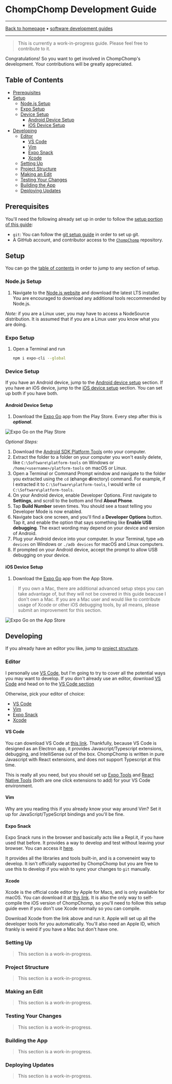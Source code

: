 # ChompChomp Development Guide

-----

[Back to homepage](../..) • [software development guides](..)

-----

> This is currently a work-in-progress guide. Please feel free to contribute to it.

Congratulations! So you want to get involved in ChompChomp's development. Your contributions will be greatly appreciated.

## Table of Contents

* [Prerequisites](#prerequisites)
* [Setup](#setup)
  * [Node.js Setup](#nodejs-setup)
  * [Expo Setup](#expo-setup)
  * [Device Setup](#device-setup)
    * [Android Device Setup](#android-device-setup)
    * [iOS Device Setup](#ios-device-setup)
* [Developing](#developing)
  * [Editor](#editor)
    * [VS Code](#vs-code)
    * [Vim](#vim)
    * [Expo Snack](#expo-snack)
    * [Xcode](#xcode)
  * [Setting Up](#setting-up)
  * [Project Structure](#project-structure)
  * [Making an Edit](#making-an-edit)
  * [Testing Your Changes](#testing-your-changes)
  * [Building the App](#building-the-app)
  * [Deploying Updates](#deploying-updates)

## Prerequisites

You'll need the following already set up in order to follow the [setup portion of this guide](#setup):

* `git`: You can follow the [git setup guide](../../software/git) in order to set up git.
* A GitHub account, and contributor access to the [`ChompChomp`](https://github.com/dudesof708/ChompChomp) repository.

## Setup

You can go the [table of contents](#table-of-contents) in order to jump to any section of setup.

### Node.js Setup

1. Navigate to the [Node.js website](https://nodejs.org/en/) and download the latest LTS installer. You are encouraged to download any additional tools reccommended by Node.js.

*Note:* if you are a Linux user, you may have to access a NodeSource distribution. It is assumed that if you are a Linux user you know what you are doing.

### Expo Setup

1. Open a Terminal and run

   ```bash
   npm i expo-cli --global
   ```

### Device Setup

If you have an Android device, jump to the [Android device setup](#android-device-setup) section. If you have an iOS device, jump to the [iOS device setup](#ios-device-setup) section. You can set up both if you have both.

#### Android Device Setup

1. Download the [Expo Go](https://play.google.com/store/apps/details?id=host.exp.exponent) app from the Play Store. Every step after this is ***optional***.

![Expo Go on the Play Store](https://i.imgur.com/9ieXXvy.png)

*Optional Steps:*

1. Download the [Android SDK Platform Tools](https://dl.google.com/android/repository/platform-tools-latest-windows.zip) onto your computer.
2. Extract the folder to a folder on your computer you won't easily delete, like `C:\Software\platform-tools` on Windows or `/home/<username>/platform-tools` on macOS or Linux.
3. Open a Terminal or Command Prompt window and navigate to the folder you extracted using the `cd` (**c**hange **d**irectory) command. For example, if I extracted it to `C:\Software\platform-tools`, I would write `cd C:\Software\platform-tools`.
4. On your Android device, enable Developer Options. First navigate to **Settings**, and scroll to the bottom and find **About Phone**.
5. Tap **Build Number** seven times. You should see a toast telling you Developer Mode is now enabled.
6. Navigate back one screen, and you'll find a **Developer Options** button. Tap it, and enable the option that says something like **Enable USB debugging**. The exact wording may depend on your device and version of Android.
7. Plug your Android device into your computer. In your Terminal, type `adb devices` on Windows or `./adb devices` for macOS and Linux computers.
8. If prompted on your Android device, accept the prompt to allow USB debugging on your device.

#### iOS Device Setup

1. Download the [Expo Go](https://apps.apple.com/us/app/expo-go/id982107779) app from the App Store.

> If you own a Mac, there are additional advanced setup steps you can take advantage of, but they will not be covered in this guide beacuse I don't own a Mac. If you are a Mac user and would like to contribute usage of Xcode or other iOS debugging tools, by all means, please submit an improvement for this section.

![Expo Go on the App Store](https://i.imgur.com/gyxfKNl.png)

## Developing

If you already have an editor you like, jump to [project structure](#project-structure).

### Editor

I personally use [VS Code](https://code.visualstudio.com/), but I'm going to try to cover all the potential ways you may want to develop. If you don't already use an editor, download [VS Code](https://code.visualstudio.com/) and head on to the [VS Code section](#vs-code)

Otherwise, pick your editor of choice:

* [VS Code](#vs-code)
* [Vim](#vim)
* [Expo Snack](#expo-snack)
* [Xcode](#xcode)

#### VS Code

You can download VS Code at [this link](https://code.visualstudio.com/). Thankfully, because VS Code is designed as an Electron app, it provides Javascript/Typescript extensions, debugging, and IntelliSense out of the box. ChompChomp is written in pure Javascript with React extensions, and does not support Typescript at this time.

This is really all you need, but you should set up [Expo Tools](https://marketplace.visualstudio.com/items?itemName=byCedric.vscode-expo) and [React Native Tools](https://marketplace.visualstudio.com/items?itemName=msjsdiag.vscode-react-native) (both are one click extensions to add) for your VS Code environment.

#### Vim

Why are you reading this if you already know your way around Vim? Set it up for JavaScript/TypeScript bindings and you'll be fine.

#### Expo Snack

Expo Snack runs in the browser and basically acts like a Repl.it, if you have used that before. It provides a way to develop and test without leaving your browser. You can access it [here](https://snack.expo.io/).

It provides all the libraries and tools built-in, and is a conveneint way to develop. It isn't officially supported by ChompChomp but you are free to use this to develop if you wish to sync your changes to `git` manually.

#### Xcode

Xcode is the official code editor by Apple for Macs, and is only available for macOS. You can download it at [this link](https://developer.apple.com/xcode/). It is also the only way to self-compile the iOS version of ChompChomp, so you'll need to follow this setup guide even if you don't use Xcode normally so you can compile.

Download Xcode from the link above and run it. Apple will set up all the developer tools for you automatically. You'll also need an Apple ID, which frankly is weird if you have a Mac but don't have one.

### Setting Up

> This section is a work-in-progress.

### Project Structure

> This section is a work-in-progress.

### Making an Edit

> This section is a work-in-progress.

### Testing Your Changes

> This section is a work-in-progress.

### Building the App

> This section is a work-in-progress.

### Deploying Updates

> This section is a work-in-progress.
